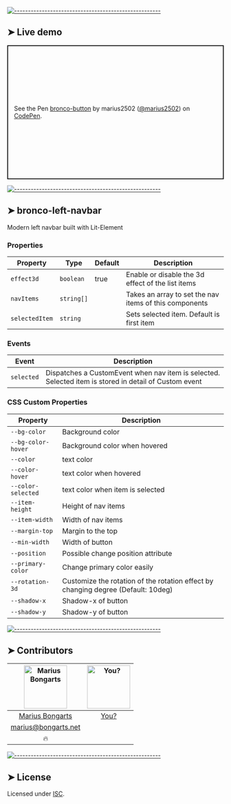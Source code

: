 
[![-----------------------------------------------------](https://raw.githubusercontent.com/andreasbm/readme/master/assets/lines/colored.png)](#live-demo)

## ➤ Live demo

<p class="codepen" data-height="311" data-theme-id="0" data-default-tab="html,result" data-user="marius2502" data-slug-hash="MMzboL" style="height: 311px; box-sizing: border-box; display: flex; align-items: center; justify-content: center; border: 2px solid; margin: 1em 0; padding: 1em;" data-pen-title="bronco-button">
  <span>See the Pen <a target="_blank" href="https://codepen.io/marius2502/pen/MMzboL/">
  bronco-button</a> by marius2502 (<a target="_blank" href="https://codepen.io/marius2502">@marius2502</a>)
  on <a target="_blank" href="https://codepen.io">CodePen</a>.</span>
</p>


[![-----------------------------------------------------](https://raw.githubusercontent.com/andreasbm/readme/master/assets/lines/colored.png)](#bronco-left-navbar)

## ➤ bronco-left-navbar

Modern left navbar built with Lit-Element

### Properties

| Property       | Type       | Default | Description                                      |
|----------------|------------|---------|--------------------------------------------------|
| `effect3d`     | `boolean`  | true    | Enable or disable the 3d effect of the list items |
| `navItems`     | `string[]` |         | Takes an array to set the nav items of this components |
| `selectedItem` | `string`   |         | Sets selected item. Default is first item        |

### Events

| Event      | Description                                      |
|------------|--------------------------------------------------|
| `selected` | Dispatches a CustomEvent when nav item is selected. Selected item is stored in detail of Custom event |

### CSS Custom Properties

| Property           | Description                                      |
|--------------------|--------------------------------------------------|
| `--bg-color`       | Background color                                 |
| `--bg-color-hover` | Background color when hovered                    |
| `--color`          | text color                                       |
| `--color-hover`    | text color when hovered                          |
| `--color-selected` | text color when item is selected                 |
| `--item-height`    | Height of nav items                              |
| `--item-width`     | Width of nav items                               |
| `--margin-top`     | Margin to the top                                |
| `--min-width`      | Width of button                                  |
| `--position`       | Possible change position attribute               |
| `--primary-color`  | Change primary color easily                      |
| `--rotation-3d`    | Customize the rotation of the rotation effect by changing degree (Default: 10deg) |
| `--shadow-x`       | Shadow-x of button                               |
| `--shadow-y`       | Shadow-y of button                               |



[![-----------------------------------------------------](https://raw.githubusercontent.com/andreasbm/readme/master/assets/lines/colored.png)](#contributors)

## ➤ Contributors
	

| [<img alt="Marius Bongarts" src="https://avatars2.githubusercontent.com/u/38838885?s=460&v=4" width="100">](https://bongarts.net/) | [<img alt="You?" src="https://joeschmoe.io/api/v1/random" width="100">](https://github.com/andreasbm/readme/blob/master/CONTRIBUTING.md) |
|:--------------------------------------------------:|:--------------------------------------------------:|
| [Marius Bongarts](https://bongarts.net/)         | [You?](https://github.com/andreasbm/readme/blob/master/CONTRIBUTING.md) |
| [marius@bongarts.net](mailto:marius@bongarts.net) |                                                  |
| 🔥                                               |                                                  |



[![-----------------------------------------------------](https://raw.githubusercontent.com/andreasbm/readme/master/assets/lines/colored.png)](#license)

## ➤ License
	
Licensed under [ISC](https://opensource.org/licenses/ISC).